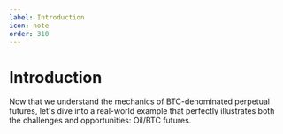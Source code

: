 ```yaml
---
label: Introduction
icon: note
order: 310
---
```


# Introduction

Now that we understand the mechanics of BTC-denominated perpetual futures, let's dive into a real-world example that perfectly illustrates both the challenges and opportunities: Oil/BTC futures.
